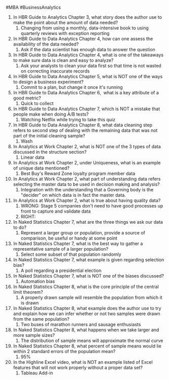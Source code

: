 #MBA #BusinessAnalytics
1. In HBR Guide to Analytics Chapter 3, what story does the author use to make the point about the amount of data needed?
	1. Changing from using a monthly, data-intensive book to using quarterly reviews with exception reporting
2. In HBR Guide to Data Analytics Chapter 4, how can one assess the availability of the data needed?
	1. Ask if the data scientist has enough data to answer the question
3. In HBR Guide to Data Analytics Chapter 4, what is one of the takeaways to make sure data is clean and easy to analyze?
	1. Ask your analysts to clean your data first so that time is not wasted on correcting inaccurate records
4. In HBR Guide to Data Analytics Chapter 5, what is NOT one of the ways to design a business experiment?
	1. Commit to a plan, but change it once it's running
5. In HBR Guide to Data Analytics Chapter 6,  what is a key attribute of a good metric?
	1. Quick to collect
6. In HBR Guide to Data Analytics Chapter 7, which is NOT a mistake that people make when doing A/B tests?
	1. Watching Netflix while trying to take this quiz
7. In HBR Guide to Data Analytics Chapter 8, what data cleaning step refers to second step of dealing with the remaining data that was not part of the initial cleaning sample?
	1. Wash
8. In Analytics at Work Chapter 2, what is NOT one of the 3 types of data discussed in the structure section?
	1. Linear data
9. In Analytics at Work Chapter 2, under Uniqueness, what is an example of unique data mentioned?
	1. Best Buy's Reward Zone loyalty program member data
10. In Analytics at Work Chapter 2, what part of understanding data refers selecting the master data to be used in decision making and analysis?
	1. Integration with the understanding that a Governing body is the "decider" on which data is in fact the master data.
11. In Analytics at Work Chapter 2, what is true about having quality data?
	1. WRONG: Stage 5 companies don't need to have good processes up front to capture and validate data
	2. RIGHT: 
12. In Naked Statistics Chapter 7, what are the three things we ask our data to do?
	1. Represent a larger group or population, provide a source of comparison, be useful or handy at some point
13. In Naked Statistics Chapter 7, what is the best way to gather a representative sample of a larger population?
	1. Select some subset of that population randomly
14. In Naked Statistics Chapter 7, what example is given regarding selection bias?
	1. A poll regarding a presidential election
15. In Naked Statistics Chapter 7, what is NOT one of the biases discussed?
	1. Automation bias
16. In Naked Statistics Chapter 8, what is the core principle of the central limit theorem?
	1. A properly drawn sample will resemble the population from which it is drawn
17. In Naked Statistics Chapter 8, what example does the author use to try and explain how we can infer whether or not two samples were drawn from the same population?
	1. Two buses of marathon runners and sausage enthusiasts
18. In Naked Statistics Chapter 8, what happens when we take larger and more sample sizes?
	1. The distribution of sample means will approximate the normal curve
19. In Naked Statistics Chapter 8, what percent of sample means would lie within 2 standard errors of the population mean?
	1. 95%
20. In the Highline Excel video, what is NOT an example listed of Excel features that will not work properly without a proper data set?
	1. Tableau Add-in